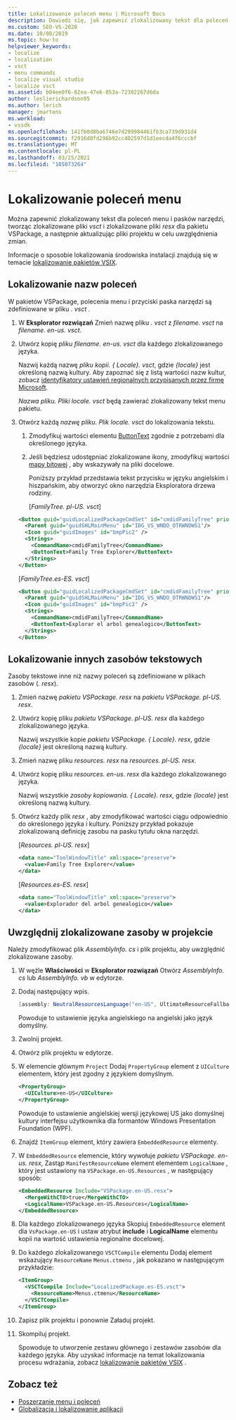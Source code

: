 ```yaml
---
title: Lokalizowanie poleceń menu | Microsoft Docs
description: Dowiedz się, jak zapewnić zlokalizowany tekst dla poleceń menu i pasków narzędzi, tworząc zlokalizowane pliki vsct i zlokalizowane pliki RESX dla pakietu VSPackage.
ms.custom: SEO-VS-2020
ms.date: 10/08/2019
ms.topic: how-to
helpviewer_keywords:
- localize
- localization
- vsct
- menu commands
- localize visual studio
- localize vsct
ms.assetid: b04ee0f6-82ea-47e6-853a-72382267d6da
author: leslierichardson95
ms.author: lerich
manager: jmartens
ms.workload:
- vssdk
ms.openlocfilehash: 141fb0d8ba6746e7d299984461fb3ca739d931d4
ms.sourcegitcommit: f2916d8fd296b92cc402597d1d1eecda4f6cccbf
ms.translationtype: MT
ms.contentlocale: pl-PL
ms.lasthandoff: 03/25/2021
ms.locfileid: "105073264"
---
```

# <a name="localize-menu-commands"></a>Lokalizowanie poleceń menu

Można zapewnić zlokalizowany tekst dla poleceń menu i pasków narzędzi, tworząc zlokalizowane pliki *vsct* i zlokalizowane pliki *resx* dla pakietu VSPackage, a następnie aktualizując pliki projektu w celu uwzględnienia zmian.

Informacje o sposobie lokalizowania środowiska instalacji znajdują się w temacie [lokalizowanie pakietów VSIX](../extensibility/localizing-vsix-packages.md).

## <a name="localize-command-names"></a>Lokalizowanie nazw poleceń

W pakietów VSPackage, polecenia menu i przyciski paska narzędzi są zdefiniowane w pliku *. vsct* .

1. W **Eksplorator rozwiązań** Zmień nazwę pliku *. vsct* z *filename. vsct* na *filename. en-us. vsct*.

2. Utwórz kopię *pliku filename. en-us. vsct* dla każdego zlokalizowanego języka.

    Nazwij każdą nazwę *pliku kopii. { Locale}. vsct*, gdzie *{locale}* jest określoną nazwą kultury. Aby zapoznać się z listą wartości nazw kultur, zobacz [identyfikatory ustawień regionalnych przypisanych przez firmę Microsoft](/windows/uwp/publish/supported-languages).

    *Nazwa pliku. Pliki locale. vsct* będą zawierać zlokalizowany tekst menu pakietu.

3. Otwórz każdą *nazwę pliku. Plik locale. vsct* do lokalizowania tekstu.

   1. Zmodyfikuj wartości elementu [ButtonText](../extensibility/buttontext-element.md) zgodnie z potrzebami dla określonego języka.

   2. Jeśli będziesz udostępniać zlokalizowane ikony, zmodyfikuj wartości [mapy bitowej](../extensibility/bitmap-element.md) , aby wskazywały na pliki docelowe.

      Poniższy przykład przedstawia tekst przycisku w języku angielskim i hiszpańskim, aby otworzyć okno narzędzia Eksploratora drzewa rodziny.

      [*FamilyTree. pl-US. vsct*]

   ```xml
   <Button guid="guidLocalizedPackageCmdSet" id="cmdidFamilyTree" priority="0x0100" type="Button">
     <Parent guid="guidSHLMainMenu" id="IDG_VS_WNDO_OTRWNDWS1"/>
     <Icon guid="guidImages" id="bmpPic2" />
     <Strings>
       <CommandName>cmdidFamilyTree</CommandName>
       <ButtonText>Family Tree Explorer</ButtonText>
     </Strings>
   </Button>
   ```

    [*FamilyTree.es-ES. vsct*]

   ```xml
   <Button guid="guidLocalizedPackageCmdSet" id="cmdidFamilyTree" priority="0x0100" type="Button">
     <Parent guid="guidSHLMainMenu" id="IDG_VS_WNDO_OTRWNDWS1"/>
     <Icon guid="guidImages" id="bmpPic2" />
     <Strings>
       <CommandName>cmdidFamilyTree</CommandName>
       <ButtonText>Explorar el arbol genealogico</ButtonText>
     </Strings>
   </Button>
   ```

## <a name="localize-other-text-resources"></a>Lokalizowanie innych zasobów tekstowych

Zasoby tekstowe inne niż nazwy poleceń są zdefiniowane w plikach zasobów (*. resx*).

1. Zmień nazwę *pakietu VSPackage. resx* na *pakietu VSPackage. pl-US. resx*.

2. Utwórz kopię pliku *pakietu VSPackage. pl-US. resx* dla każdego zlokalizowanego języka.

     Nazwij wszystkie kopie *pakietu VSPackage. { Locale}. resx*, gdzie *{locale}* jest określoną nazwą kultury.

3. Zmień nazwę pliku *resources. resx* na *resources. pl-US. resx*.

4. Utwórz kopię pliku *resources. en-us. resx* dla każdego zlokalizowanego języka.

     Nazwij wszystkie *zasoby kopiowania. { Locale}. resx*, gdzie *{locale}* jest określoną nazwą kultury.

5. Otwórz każdy plik *resx* , aby zmodyfikować wartości ciągu odpowiednio do określonego języka i kultury. Poniższy przykład pokazuje zlokalizowaną definicję zasobu na pasku tytułu okna narzędzi.

     [*Resources. pl-US. resx*]

    ```xml
    <data name="ToolWindowTitle" xml:space="preserve">
      <value>Family Tree Explorer</value>
    </data>
    ```

     [*Resources.es-ES. resx*]

    ```xml
    <data name="ToolWindowTitle" xml:space="preserve">
      <value>Explorador del arbol genealogico</value>
    </data>
    ```

## <a name="incorporate-localized-resources-into-the-project"></a>Uwzględnij zlokalizowane zasoby w projekcie

Należy zmodyfikować plik *AssemblyInfo. cs* i plik projektu, aby uwzględnić zlokalizowane zasoby.

1. W węźle **Właściwości** w **Eksplorator rozwiązań** Otwórz *AssemblyInfo. cs* lub *AssemblyInfo. vb* w edytorze.

2. Dodaj następujący wpis.

    ```csharp
    [assembly: NeutralResourcesLanguage("en-US", UltimateResourceFallbackLocation.Satellite)]
    ```

     Powoduje to ustawienie języka angielskiego na angielski jako język domyślny.

3. Zwolnij projekt.

4. Otwórz plik projektu w edytorze.

5. W elemencie głównym `Project` Dodaj `PropertyGroup` element z `UICulture` elementem, który jest zgodny z językiem domyślnym.

    ```xml
    <PropertyGroup>
      <UICulture>en-US</UICulture>
    </PropertyGroup>
    ```

     Powoduje to ustawienie angielskiej wersji językowej US jako domyślnej kultury interfejsu użytkownika dla formantów Windows Presentation Foundation (WPF).

6. Znajdź `ItemGroup` element, który zawiera `EmbeddedResource` elementy.

7. W `EmbeddedResource` elemencie, który wywołuje *pakietu VSPackage. en-us. resx*, Zastąp `ManifestResourceName` element elementem `LogicalName` , który jest ustawiony na `VSPackage.en-US.Resources` , w następujący sposób:

    ```xml
    <EmbeddedResource Include="VSPackage.en-US.resx">
      <MergeWithCTO>true</MergeWithCTO>
      <LogicalName>VSPackage.en-US.Resources</LogicalName>
    </EmbeddedResource>
    ```

8. Dla każdego zlokalizowanego języka Skopiuj  `EmbeddedResource` element dla `VsPackage.en-US` i ustaw atrybut **include** i **LogicalName** elementu kopii na wartość ustawienia regionalne docelowej.

9. Do każdego zlokalizowanego `VSCTCompile` elementu Dodaj element wskazujący `ResourceName` `Menus.ctmenu` , jak pokazano w następującym przykładzie:

    ```xml
    <ItemGroup>
      <VSCTCompile Include="LocalizedPackage.es-ES.vsct">
        <ResourceName>Menus.ctmenu</ResourceName>
      </VSCTCompile>
    </ItemGroup>
    ```

10. Zapisz plik projektu i ponownie Załaduj projekt.

11. Skompiluj projekt.

     Spowoduje to utworzenie zestawu głównego i zestawów zasobów dla każdego języka. Aby uzyskać informacje na temat lokalizowania procesu wdrażania, zobacz [lokalizowanie pakietów VSIX](../extensibility/localizing-vsix-packages.md) .

## <a name="see-also"></a>Zobacz też

- [Poszerzanie menu i poleceń](../extensibility/extending-menus-and-commands.md)
- [Globalizacja i lokalizowanie aplikacji](../ide/globalizing-and-localizing-applications.md)
